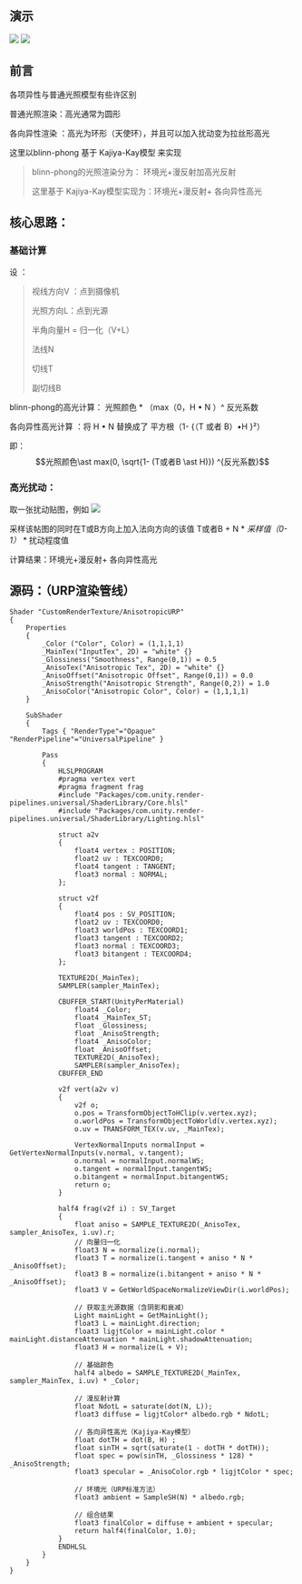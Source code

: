 ## 演示
![](Pasted%20image%2020250328000115.png)
![](Pasted%20image%2020250328000125.png)
## 前言
各项异性与普通光照模型有些许区别

普通光照渲染：高光通常为圆形

各向异性渲染 ：高光为环形（天使环），并且可以加入扰动变为拉丝形高光

这里以blinn-phong 基于 Kajiya-Kay模型 来实现

> blinn-phong的光照渲染分为： 环境光+漫反射加高光反射
> 
> 这里基于 Kajiya-Kay模型实现为：环境光+漫反射+ 各向异性高光

  

## 核心思路：

  

### 基础计算

设 ：

> 视线方向V ：点到摄像机
> 
> 光照方向L：点到光源
> 
> 半角向量H = 归一化（V+L）
> 
> 法线N
> 
> 切线T
> 
> 副切线B

  

blinn-phong的高光计算： 光照颜色 * （max（0，H • N ）^ 反光系数

  

各向异性高光计算 ：将 H • N 替换成了 平方根（1- {（T 或者 B）•H }²）

  

即：$$光照颜色\ast max(0, \sqrt{1- (T或者B \ast H)}) ^{反光系数}$$

  

### 高光扰动：

取一张扰动贴图，例如
![](Pasted%20image%2020250328000136.png)

采样该帖图的同时在T或B方向上加入法向方向的该值 T或者B + N * _采样值（0-1）_ * 扰动程度值

  

计算结果：环境光+漫反射+ 各向异性高光

  

## 源码：（URP渲染管线）

```hlsl
Shader "CustomRenderTexture/AnisotropicURP"
{
    Properties
    {
        _Color ("Color", Color) = (1,1,1,1)
        _MainTex("InputTex", 2D) = "white" {}
        _Glossiness("Smoothness", Range(0,1)) = 0.5
        _AnisoTex("Anisotropic Tex", 2D) = "white" {}
        _AnisoOffset("Anisotropic Offset", Range(0,1)) = 0.0
        _AnisoStrength("Anisotropic Strength", Range(0,2)) = 1.0
        _AnisoColor("Anisotropic Color", Color) = (1,1,1,1)
    }

    SubShader
    {
        Tags { "RenderType"="Opaque" "RenderPipeline"="UniversalPipeline" }

        Pass
        {
            HLSLPROGRAM
            #pragma vertex vert
            #pragma fragment frag
            #include "Packages/com.unity.render-pipelines.universal/ShaderLibrary/Core.hlsl"
            #include "Packages/com.unity.render-pipelines.universal/ShaderLibrary/Lighting.hlsl"

            struct a2v
            {
                float4 vertex : POSITION;
                float2 uv : TEXCOORD0;
                float4 tangent : TANGENT;
                float3 normal : NORMAL;
            };

            struct v2f
            {
                float4 pos : SV_POSITION;
                float2 uv : TEXCOORD0;
                float3 worldPos : TEXCOORD1;
                float3 tangent : TEXCOORD2;
                float3 normal : TEXCOORD3;
                float3 bitangent : TEXCOORD4;
            };

            TEXTURE2D(_MainTex);
            SAMPLER(sampler_MainTex);
            
            CBUFFER_START(UnityPerMaterial)
                float4 _Color;
                float4 _MainTex_ST;
                float _Glossiness;
                float _AnisoStrength;
                float4 _AnisoColor;
                float _AnisoOffset;
                TEXTURE2D(_AnisoTex);
                SAMPLER(sampler_AnisoTex);
            CBUFFER_END

            v2f vert(a2v v)
            {
                v2f o;
                o.pos = TransformObjectToHClip(v.vertex.xyz);
                o.worldPos = TransformObjectToWorld(v.vertex.xyz);
                o.uv = TRANSFORM_TEX(v.uv, _MainTex);
                
                VertexNormalInputs normalInput = GetVertexNormalInputs(v.normal, v.tangent);
                o.normal = normalInput.normalWS;
                o.tangent = normalInput.tangentWS;
                o.bitangent = normalInput.bitangentWS;
                return o;
            }

            half4 frag(v2f i) : SV_Target
            {
                float aniso = SAMPLE_TEXTURE2D(_AnisoTex, sampler_AnisoTex, i.uv).r;
                // 向量归一化
                float3 N = normalize(i.normal);
                float3 T = normalize(i.tangent + aniso * N * _AnisoOffset);
                float3 B = normalize(i.bitangent + aniso * N * _AnisoOffset);
                float3 V = GetWorldSpaceNormalizeViewDir(i.worldPos);
                
                // 获取主光源数据（含阴影和衰减）
                Light mainLight = GetMainLight();
                float3 L = mainLight.direction;
                float3 ligjtColor = mainLight.color * mainLight.distanceAttenuation * mainLight.shadowAttenuation;
                float3 H = normalize(L + V);
                
                // 基础颜色
                half4 albedo = SAMPLE_TEXTURE2D(_MainTex, sampler_MainTex, i.uv) * _Color;
                
                // 漫反射计算
                float NdotL = saturate(dot(N, L));
                float3 diffuse = ligjtColor* albedo.rgb * NdotL;
                
                // 各向异性高光（Kajiya-Kay模型）
                float dotTH = dot(B, H) ;
                float sinTH = sqrt(saturate(1 - dotTH * dotTH));
                float spec = pow(sinTH, _Glossiness * 128) * _AnisoStrength;
                float3 specular = _AnisoColor.rgb * ligjtColor * spec;
                
                // 环境光（URP标准方法）
                float3 ambient = SampleSH(N) * albedo.rgb;
                
                // 组合结果
                float3 finalColor = diffuse + ambient + specular;
                return half4(finalColor, 1.0);
            }
            ENDHLSL
        }
    }
}

```
